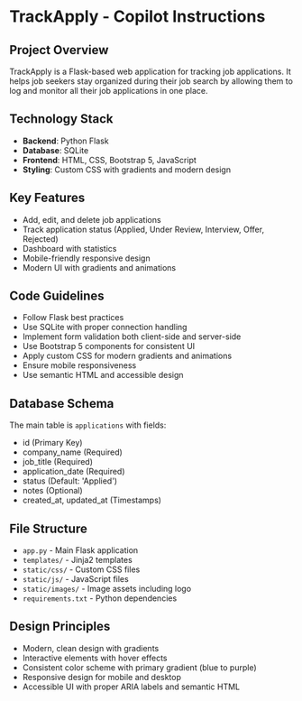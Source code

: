 # TrackApply - Copilot Instructions

<!-- Use this file to provide workspace-specific custom instructions to Copilot. For more details, visit https://code.visualstudio.com/docs/copilot/copilot-customization#_use-a-githubcopilotinstructionsmd-file -->

## Project Overview
TrackApply is a Flask-based web application for tracking job applications. It helps job seekers stay organized during their job search by allowing them to log and monitor all their job applications in one place.

## Technology Stack
- **Backend**: Python Flask
- **Database**: SQLite
- **Frontend**: HTML, CSS, Bootstrap 5, JavaScript
- **Styling**: Custom CSS with gradients and modern design

## Key Features
- Add, edit, and delete job applications
- Track application status (Applied, Under Review, Interview, Offer, Rejected)
- Dashboard with statistics
- Mobile-friendly responsive design
- Modern UI with gradients and animations

## Code Guidelines
- Follow Flask best practices
- Use SQLite with proper connection handling
- Implement form validation both client-side and server-side
- Use Bootstrap 5 components for consistent UI
- Apply custom CSS for modern gradients and animations
- Ensure mobile responsiveness
- Use semantic HTML and accessible design

## Database Schema
The main table is `applications` with fields:
- id (Primary Key)
- company_name (Required)
- job_title (Required)
- application_date (Required)
- status (Default: 'Applied')
- notes (Optional)
- created_at, updated_at (Timestamps)

## File Structure
- `app.py` - Main Flask application
- `templates/` - Jinja2 templates
- `static/css/` - Custom CSS files
- `static/js/` - JavaScript files
- `static/images/` - Image assets including logo
- `requirements.txt` - Python dependencies

## Design Principles
- Modern, clean design with gradients
- Interactive elements with hover effects
- Consistent color scheme with primary gradient (blue to purple)
- Responsive design for mobile and desktop
- Accessible UI with proper ARIA labels and semantic HTML
